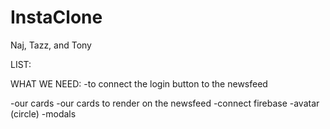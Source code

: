 # InstaClone

Naj, Tazz, and Tony

LIST:

WHAT WE NEED:
-to connect the login button to the newsfeed

-our cards
-our cards to render on the newsfeed
-connect firebase
-avatar (circle)
-modals
